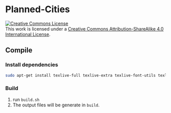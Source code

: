 # Planned-Cities

<a rel="license" href="http://creativecommons.org/licenses/by-sa/4.0/"><img alt="Creative Commons License" style="border-width:0" src="https://i.creativecommons.org/l/by-sa/4.0/88x31.png" /></a><br />This work is licensed under a <a rel="license" href="http://creativecommons.org/licenses/by-sa/4.0/">Creative Commons Attribution-ShareAlike 4.0 International License</a>.


## Compile

### Install dependencies

```bash
sudo apt-get install texlive-full texlive-extra texlive-font-utils texlive-fonts-extra texlive-pictures

```
### Build

1. run `build.sh`
2. The output files will be generate in `build`.